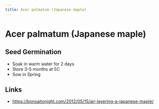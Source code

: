 ```yaml
---
title: Acer palmatum (Japanese maple)
---
```


# Acer palmatum (Japanese maple)

## Seed Germination

- Soak in warm water for 2 days
- Store 3-5 months at 5C
- Sow in Spring

## Links

- https://bonsaitonight.com/2012/05/15/air-layering-a-japanese-maple/
